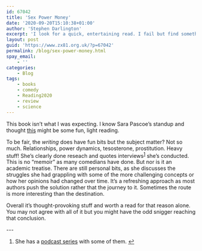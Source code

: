 ```yaml
---
id: 67042
title: 'Sex Power Money'
date: '2020-09-20T15:10:38+01:00'
author: 'Stephen Darlington'
excerpt: 'I look for a quick, entertaining read. I fail but find something worthwhile anyway.'
layout: post
guid: 'https://www.zx81.org.uk/?p=67042'
permalink: /blog/sex-power-money.html
spay_email:
    - ''
categories:
    - Blog
tags:
    - books
    - comedy
    - Reading2020
    - review
    - science
---
```


This book isn’t what I was expecting. I know Sara Pascoe’s standup and thought [this](https://amzn.to/2FuqQPp) might be some fun, light reading.

To be fair, the *writing* does have fun bits but the subject matter? Not so much. Relationships, power dynamics, tesosterone, prostitution. Heavy stuff! She’s clearly done reseach and quotes interviews<sup>[1](#fn1-3419 "see footnote")</sup> she’s conducted. This is no “memoir” as many comedians have done. But nor is it an academic treatise. There are still personal bits, as she discusses the struggles she had grappling with some of the more challenging concepts or how her opinions had changed over time. It’s a refreshing approach as most authors push the solution rather that the journey to it. Sometimes the route is more interesting than the destination.

Overall it’s thought-provoking stuff and worth a read for that reason alone. You may not agree with all of it but you might have the odd snigger reaching that conclusion.

<div class="footnotes">---

1. She has a [podcast series](https://audioboom.com/channels/4998550) with some of them. [↩︎](#fnr1-3419 "return to article")

</div>